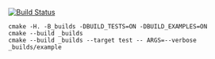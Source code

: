 [![Build Status](https://travis-ci.org/Aduersarius/matrix_example.svg?branch=master)](https://travis-ci.org/Aduersarius/matrix_example)

```
cmake -H. -B_builds -DBUILD_TESTS=ON -DBUILD_EXAMPLES=ON
cmake --build _builds
cmake --build _builds --target test -- ARGS=--verbose
_builds/example
```
